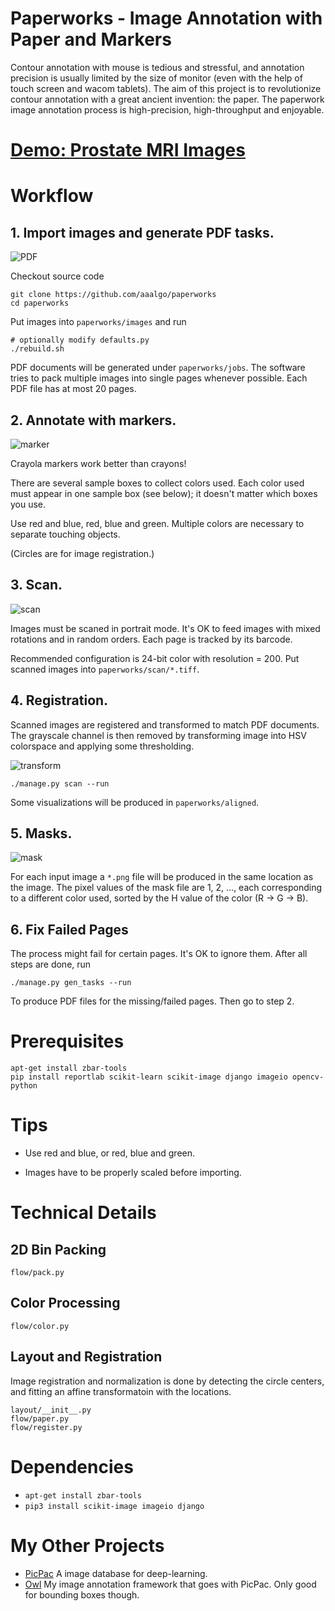 Paperworks - Image Annotation with Paper and Markers
====================================================

Contour annotation with mouse is tedious and stressful, and
annotation precision is usually limited by the size of monitor (even
with the help of touch screen and wacom tablets).
The aim of this project is to revolutionize contour annotation
with a great ancient invention: the paper.  The paperwork image
annotation process is high-precision, high-throughput and
enjoyable.

# [Demo: Prostate MRI Images](doc/prostate.md)

# Workflow

## 1. Import images and generate PDF tasks.
![PDF](doc/pdf.jpg)	

Checkout source code
```
git clone https://github.com/aaalgo/paperworks
cd paperworks
```
Put images into `paperworks/images` and run
```
# optionally modify defaults.py
./rebuild.sh
```
PDF documents will be generated under `paperworks/jobs`.
The software tries to pack multiple images into single pages
whenever possible.  Each PDF file has at most 20 pages.

## 2. Annotate with markers.
![marker](doc/marker.jpg)

Crayola markers work better than crayons!

There are several sample boxes to collect colors used.
Each color used must appear in one sample box (see below); it doesn't
matter which boxes you use.

Use red and blue, red, blue and green.  Multiple colors are necessary to
separate touching objects.

(Circles are for image registration.)

## 3. Scan.
![scan](doc/scan.jpg)

Images must be scaned in portrait mode.  It's OK to feed images with
mixed rotations and in random orders.  Each page is tracked by its
barcode.

Recommended configuration is 24-bit color with resolution = 200.
Put scanned images into `paperworks/scan/*.tiff`.

## 4. Registration.
Scanned images are registered and transformed to match PDF documents.
The grayscale channel is then removed by transforming image into
HSV colorspace and applying some thresholding.


![transform](doc/color.jpg)

```
./manage.py scan --run
```
Some visualizations will be produced in `paperworks/aligned`.

## 5. Masks.
![mask](doc/mask.gif)

For each input image a `*.png` file will be produced in the same
location as the image.  The pixel values of the
mask file are 1, 2, ..., each corresponding to a different color used,
sorted by the H value of the color (R -> G -> B).

## 6. Fix Failed Pages

The process might fail for certain pages.  It's OK to ignore them.
After all steps are done, run

```
./manage.py gen_tasks --run
```

To produce PDF files for the missing/failed pages.  Then go to step 2.



# Prerequisites
```
apt-get install zbar-tools
pip install reportlab scikit-learn scikit-image django imageio opencv-python
```

# Tips

- Use red and blue, or red, blue and green.

- Images have to be properly scaled before importing.

# Technical Details

## 2D Bin Packing
```
flow/pack.py
```

## Color Processing
```
flow/color.py
```
## Layout and Registration

Image registration and normalization is done by detecting the
circle centers, and fitting an affine transformatoin with the locations.

```
layout/__init__.py
flow/paper.py
flow/register.py
```

# Dependencies

- `apt-get install zbar-tools`
- `pip3 install scikit-image imageio django`

# My Other Projects

- [PicPac](https://github.com/aaalgo/picpac-demos) A image database for
deep-learning.
- [Owl](https://github.com/aaalgo/owl) My image annotation framework
  that goes with PicPac.  Only good for bounding boxes though.
